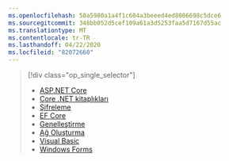 ```yaml
---
ms.openlocfilehash: 50a5980a1a4f1c604a3beeed4ed8086698c5dce6
ms.sourcegitcommit: 348bb052d5cef109a61a3d5253faa5d7167d55ac
ms.translationtype: MT
ms.contentlocale: tr-TR
ms.lasthandoff: 04/22/2020
ms.locfileid: "82072660"
---
```

> [!div class="op_single_selector"]
>
> - [ASP.NET Core](~/docs/core/compatibility/aspnetcore.md)
> - [Core .NET kitaplıkları](~/docs/core/compatibility/corefx.md)
> - [Şifreleme](~/docs/core/compatibility/cryptography.md)
> - [EF Core](/ef/core/what-is-new/ef-core-3.0/breaking-changes)
> - [Genelleştirme](~/docs/core/compatibility/globalization.md)
> - [Ağ Oluşturma](~/docs/core/compatibility/networking.md)
> - [Visual Basic](~/docs/core/compatibility/visualbasic.md)
> - [Windows Forms](~/docs/core/compatibility/winforms.md)

